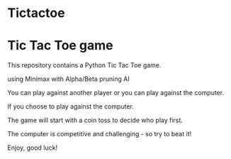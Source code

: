 # Tictactoe
# Tic Tac Toe game

This repository contains a Python Tic Tac Toe game.

using Minimax with Alpha/Beta pruning AI 

You can play against another player or you can play against the computer.

If you choose to play against the computer.

The game will start with a coin toss to decide who play first.

The computer is competitive and challenging - so try to beat it!

Enjoy, good luck!
